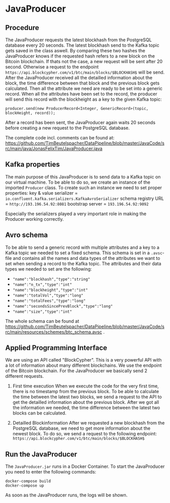 # JavaProducer


## Procedure

The JavaProducer requests the latest blockhash from the PostgreSQL database every 20 seconds. The latest blockhash send to the Kafka topic gets saved in the class aswell. By comparing these two hashes the JavaProducer knows if the requested hash refers to a new block on the Bitcoin blockchain. If thats not the case, a new request will be sent after 20 second. Otherwise a request to the endpoint `https://api.blockcypher.com/v1/btc/main/blocks/$BLOCKHASH$` will be send. After the JavaProducer received all the detailled information about the block, the time difference between that block and the previous block gets calculated. Then all the attribute we need are ready to be set into a generic record. When all the attributes have been set to the record, the producer will send this record with the blockheight as a key to the given Kafka topic:

```
producer.send(new ProducerRecord<Integer, GenericRecord>(topic, blockHeight, record));
```

After a record has been sent, the JavaProducer again waits 20 seconds before creating a new request to the PostgreSQL database.

The complete code incl. comments can be found at: https://github.com/TimBeutelspacher/DataPipeline/blob/master/JavaCode/src/main/java/JonasFelixTim/JavaProducer.java



## Kafka properties

The main purpose of this JavaProducer is to send data to a Kafka topic on our virtual machine. To be able to do so, we create an instance of the imported `Producer` class. To create such an instance we need to set proper properties:
key & value serializer = `io.confluent.kafka.serializers.KafkaAvroSerializer`
schema registry URL = `http://193.196.54.92:8081`
bootstrap server = `193.196.54.92:9092`

Especially the serializers played a very important role in making the Producer working correctly. 



## Avro schema

To be able to send a generic record with multiple attributes and a key to a Kafka topic we needed to set a fixed schema. This schema is set in a `.avsc`-file and contains all the names and data types of the attributes we want to set when sending a record to the Kafka topic. The attributes and their data types we needed to set are the following:
* `"name":"blockhash","type":"string"`
* `"name":"n_tx","type":"int"`
* `"name":"blockheight","type":"int"`
* `"name":"totalVol","type":"long"`
* `"name":"totalFees","type":"long"`
* `"name":"secondsSincePrevBlock","type":"long"`
* `"name":"size","type":"int"`

The whole schema can be found at https://github.com/TimBeutelspacher/DataPipeline/blob/master/JavaCode/src/main/resources/schemes/btc_schema.avsc .



## Applied Programming Interface

We are using an API called "BlockCypher". This is a very powerful API with a lot of information about many different blockchains. We use the endpoint of the Bitcoin blockchain.
For the JavaProducer we basically send 2 different requests.
1. First time execution
  When we execute the code for the very first time, there is no timestamp from the previous block. To be able to calculate the time between the latest two blocks, we send a request to the API to get the detailled information about the previous block. After we got all the information we needed, the time difference between the latest two blocks can be calculated. 
  
2. Detailled Blockinformation
  After we requested a new blockhash from the PostgreSQL database, we need to get more information about the newest block. To do so, we send a request to the following endpoint: `https://api.blockcypher.com/v1/btc/main/blocks/$BLOCKHASH$`
  
  
  
## Run the JavaProducer

The `JavaProducer.jar` runs in a Docker Container. To start the JavaProducer you need to enter the following commands:

```
docker-compose build
docker-compose up
```
As soon as the JavaProducer runs, the logs will be shown.

  
